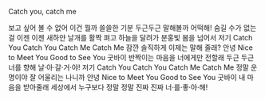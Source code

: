 Catch you, catch me

보고 싶어 볼 수 없어 이건 뭘까 쓸쓸한 기분
두근두근 말해볼까 어떡해! 숨길 수가 없는 걸
이젠 이젠 새하얀 날개를 활짝 펴고
하늘을 달려가 분홍빛 봄을 넘어서
저기 Catch You Catch You Catch Me Catch Me 잠깐
솔직하게 이제는 말해 줄래?
안녕 Nice to Meet You Good to See You 굿바이
반짝이는 마음을 너에게만 전할래 두근 두근 너를 향해
날·아·갈·거·야!
저기 Catch You Catch You Catch Me Catch Me 정말
운명이야 잘 어울리는 나니까
안녕 Nice to Meet You Good to See You 굿바이
내 마음을 받아줄래 세상에서 누구보다 정말 정말 진짜 진짜
너·를·좋·아·해!
